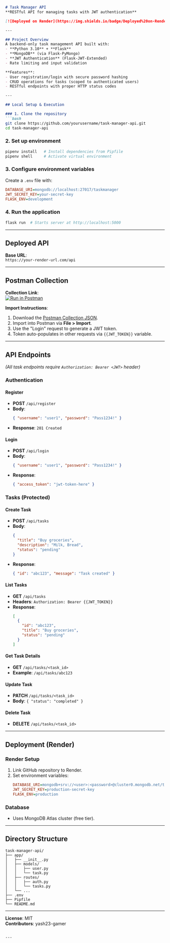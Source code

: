 ```markdown
# Task Manager API
**RESTful API for managing tasks with JWT authentication**

[![Deployed on Render](https://img.shields.io/badge/Deployed%20on-Render-blue)](https://your-render-url.com)

---

## Project Overview
A backend-only task management API built with:
- **Python 3.10** + **Flask**
- **MongoDB** (via Flask-PyMongo)
- **JWT Authentication** (Flask-JWT-Extended)
- Rate limiting and input validation

**Features**:
- User registration/login with secure password hashing
- CRUD operations for tasks (scoped to authenticated users)
- RESTful endpoints with proper HTTP status codes

---

## Local Setup & Execution

### 1. Clone the repository
```bash
git clone https://github.com/yourusername/task-manager-api.git
cd task-manager-api
```

### 2. Set up environment
```bash
pipenv install   # Install dependencies from Pipfile
pipenv shell     # Activate virtual environment
```

### 3. Configure environment variables
Create a `.env` file with:
```ini
DATABASE_URI=mongodb://localhost:27017/taskmanager
JWT_SECRET_KEY=your-secret-key
FLASK_ENV=development
```

### 4. Run the application
```bash
flask run  # Starts server at http://localhost:5000
```

---

## Deployed API
**Base URL**:  
`https://your-render-url.com/api`

---

## Postman Collection
**Collection Link**:  
[![Run in Postman](https://run.pstmn.io/button.svg)](https://www.postman.com/collection/xyz123)

**Import Instructions**:
1. Download the [Postman Collection JSON](./postman_collection.json).
2. Import into Postman via **File > Import**.
3. Use the "Login" request to generate a JWT token.
4. Token auto-populates in other requests via `{{JWT_TOKEN}}` variable.

---

## API Endpoints
*(All task endpoints require `Authorization: Bearer <JWT>` header)*

### Authentication
#### **Register**  
- **POST** `/api/register`  
- **Body**:
  ```json
  { "username": "user1", "password": "Pass1234!" }
  ```
- **Response**: `201 Created`

#### **Login**  
- **POST** `/api/login`  
- **Body**:
  ```json
  { "username": "user1", "password": "Pass1234!" }
  ```
- **Response**:
  ```json
  { "access_token": "jwt-token-here" }
  ```

### Tasks (Protected)
#### **Create Task**  
- **POST** `/api/tasks`  
- **Body**:
  ```json
  {
    "title": "Buy groceries",
    "description": "Milk, Bread",
    "status": "pending"
  }
  ```
- **Response**:
  ```json
  { "id": "abc123", "message": "Task created" }
  ```

#### **List Tasks**  
- **GET** `/api/tasks`  
- **Headers**: `Authorization: Bearer {{JWT_TOKEN}}`  
- **Response**:
  ```json
  [
    {
      "id": "abc123",
      "title": "Buy groceries",
      "status": "pending"
    }
  ]
  ```

#### **Get Task Details**  
- **GET** `/api/tasks/<task_id>`  
- **Example**: `/api/tasks/abc123`

#### **Update Task**  
- **PATCH** `/api/tasks/<task_id>`  
- **Body**: `{ "status": "completed" }`

#### **Delete Task**  
- **DELETE** `/api/tasks/<task_id>`

---

## Deployment (Render)
### Render Setup
1. Link GitHub repository to Render.
2. Set environment variables:
   ```ini
   DATABASE_URI=mongodb+srv://<user>:<password>@cluster0.mongodb.net/taskmanager
   JWT_SECRET_KEY=production-secret-key
   FLASK_ENV=production
   ```

### Database
- Uses MongoDB Atlas cluster (free tier).

---

## Directory Structure
```
task-manager-api/
├── app/
│   ├── __init__.py
│   ├── models/
│   │   ├── user.py
│   │   └── task.py
│   ├── routes/
│   │   ├── auth.py
│   │   └── tasks.py
│   └── ...
├── .env
├── Pipfile
└── README.md
```

---

**License**: MIT  
**Contributors**: yash23-gamer
``` 

---
